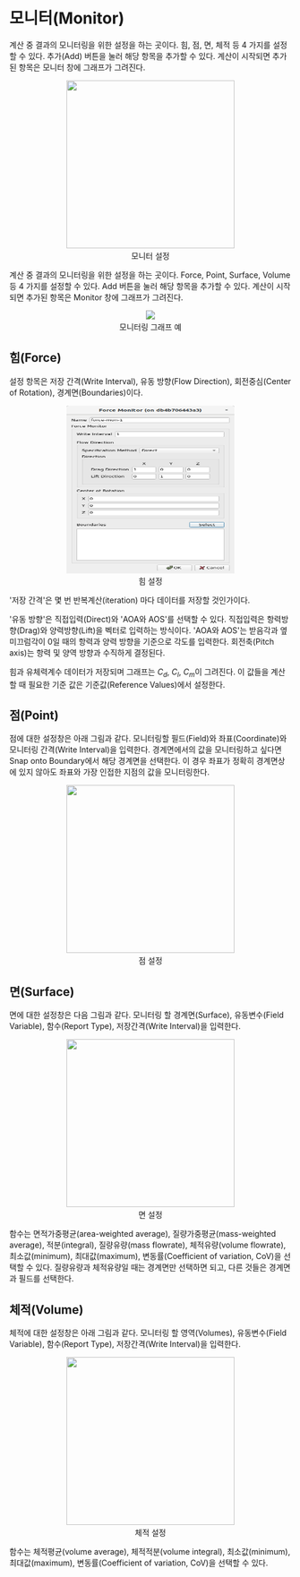 # 모니터(Monitor)

계산 중 결과의 모니터링을 위한 설정을 하는 곳이다. 힘, 점, 면, 체적 등 4 가지를 설정할 수 있다. 추가(Add) 버튼을 눌러 해당 항목을 추가할 수 있다. 계산이 시작되면 추가된 항목은 모니터 창에 그래프가 그려진다.

<center><img src="https://github.com/nextfoam/baram-pages/raw/main/screenshots/pic/monitor.png" width="300" height="300"><br>모니터 설정</center>

계산 중 결과의 모니터링을 위한 설정을 하는 곳이다. Force, Point, Surface, Volume 등 4 가지를 설정할 수 있다. Add 버튼을 눌러 해당 항목을 추가할 수 있다. 계산이 시작되면 추가된 항목은 Monitor 창에 그래프가 그려진다.

<center><img src="https://github.com/nextfoam/baram-pages/raw/main/screenshots/pic/monitor1.png"><br>모니터링 그래프 예</center>

## 힘(Force)

설정 항목은 저장 간격(Write Interval), 유동 방향(Flow Direction), 회전중심(Center of Rotation), 경계면(Boundaries)이다. 

<center><img src="https://github.com/nextfoam/baram-pages/raw/main/screenshots/pic/force.png" width="300" height="300"><br>힘 설정</center>

'저장 간격'은 몇 번 반복계산(iteration) 마다 데이터를 저장할 것인가이다. 

'유동 방향'은 직접입력(Direct)와 'AOA와 AOS'를 선택할 수 있다. 직접입력은 항력방향(Drag)와 양력방향(Lift)을 벡터로 입력하는 방식이다. 'AOA와 AOS'는 받음각과 옆미끄럼각이 0일 때의 항력과 양력 방향을 기준으로 각도를 입력한다. 회전축(Pitch axis)는 항력 및 양역 방향과 수직하게 결정된다. 

힘과 유체력계수 데이터가 저장되며 그래프는 $C_d$, $C_l$, $C_m$이 그려진다. 이 값들을 계산할 때 필요한 기준 값은 기준값(Reference Values)에서 설정한다.

## 점(Point)

점에 대한 설정창은 아래 그림과 같다. 모니터링할 필드(Field)와 좌표(Coordinate)와 모니터링 간격(Write Interval)을 입력한다. 경계면에서의 값을 모니터링하고 싶다면 Snap onto Boundary에서 해당 경계면을 선택한다. 이 경우 좌표가 정확히 경계면상에 있지 않아도 좌표와 가장 인접한 지점의 값을 모니터링한다.

<center><img src="https://github.com/nextfoam/baram-pages/raw/main/screenshots/pic/point.png" width="300" height="300"><br>점 설정</center>

## 면(Surface)

면에 대한 설정창은 다음 그림과 같다. 모니터링 할 경계면(Surface), 유동변수(Field Variable), 함수(Report Type), 저장간격(Write Interval)을 입력한다.

<center><img src="https://github.com/nextfoam/baram-pages/raw/main/screenshots/pic/surface.png" width="300" height="300"><br>면 설정</center>

함수는 면적가중평균(area-weighted average), 질량가중평균(mass-weighted average), 적분(integral), 질량유량(mass flowrate), 체적유량(volume flowrate), 최소값(minimum), 최대값(maximum), 변동률(Coefficient of variation, CoV)을 선택할 수 있다. 질량유량과 체적유량일 때는 경계면만 선택하면 되고, 다른 것들은 경계면과 필드를 선택한다. 

## 체적(Volume)

체적에 대한 설정창은 아래 그림과 같다. 모니터링 할 영역(Volumes), 유동변수(Field Variable), 함수(Report Type), 저장간격(Write Interval)을 입력한다.

<center><img src="https://github.com/nextfoam/baram-pages/raw/main/screenshots/pic/volume.png" width="300" height="300"><br>체적 설정</center>

함수는 체적평균(volume average), 체적적분(volume integral), 최소값(minimum), 최대값(maximum), 변동률(Coefficient of variation, CoV)을 선택할 수 있다.


